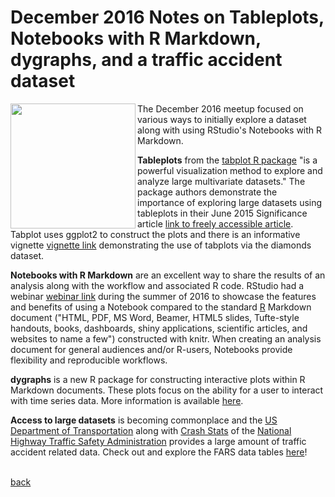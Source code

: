 
# December 2016 Notes on Tableplots, Notebooks with R Markdown, dygraphs, and a traffic accident dataset
<a href="url"><img src="https://lansingarearusersgroup.github.io/images/LansingAreaRUserGroup_CIRCLE-w-Michigan-logo_300dpi.png" align="left" height="200"></a>The December 2016 meetup focused on various ways to initially explore a dataset along with using RStudio's Notebooks with R Markdown.

**Tableplots** from the [tabplot R package](https://cran.r-project.org/web/packages/tabplot/) "is a powerful visualization method to explore and analyze large multivariate datasets." The package authors demonstrate the importance of exploring large datasets using tableplots in their June 2015 Significance article [link to freely accessible article](http://onlinelibrary.wiley.com/doi/10.1111/j.1740-9713.2015.00826.x/full). Tabplot uses ggplot2 to construct the plots and there is an informative vignette [vignette link](https://cran.r-project.org/web/packages/tabplot/vignettes/tabplot-vignette.html) demonstrating the use of tabplots via the diamonds dataset.

**Notebooks with R Markdown** are an excellent way to share the results of an analysis along with the workflow and associated R code. RStudio had a webinar [webinar link](https://www.rstudio.com/resources/webinars/introducing-notebooks-with-r-markdown/) during the summer of 2016 to showcase the features and benefits of using a Notebook compared to the standard [R](http://rmarkdown.rstudio.com/) Markdown document ("HTML, PDF, MS Word, Beamer, HTML5 slides, Tufte-style handouts, books, dashboards, shiny applications, scientific articles, and websites to name a few") constructed with knitr. When creating an analysis document for general audiences and/or R-users, Notebooks provide flexibility and reproducible workflows.

**dygraphs**­ is a new R package for constructing interactive plots within R Markdown documents. These plots focus on the ability for a user to interact with time series data. More information is available [here](https://rstudio.github.io/dygraphs/index.html).

**Access to large datasets** is becoming commonplace and the [US Department of Transportation](https://www.transportation.gov/) along with [Crash Stats](https://crashstats.nhtsa.dot.gov/#/) of the [National Highway Traffic Safety Administration](http://www.nhtsa.gov/) provides a large amount of traffic accident related data. Check out and explore the FARS data tables [here](http://www-fars.nhtsa.dot.gov/)!
<br/>
<br/>

[back](../)

